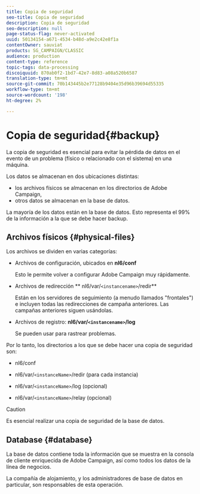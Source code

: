 ```yaml
---
title: Copia de seguridad
seo-title: Copia de seguridad
description: Copia de seguridad
seo-description: null
page-status-flag: never-activated
uuid: 50134154-a671-4534-b48d-a9e2c42e8f1a
contentOwner: sauviat
products: SG_CAMPAIGN/CLASSIC
audience: production
content-type: reference
topic-tags: data-processing
discoiquuid: 870ab0f2-1bd7-42e7-8d83-a08a520b6587
translation-type: tm+mt
source-git-commit: 70b143445b2e77128b9404e35d96b39694d55335
workflow-type: tm+mt
source-wordcount: '198'
ht-degree: 2%

---
```



# Copia de seguridad{#backup}

La copia de seguridad es esencial para evitar la pérdida de datos en el evento de un problema (físico o relacionado con el sistema) en una máquina.

Los datos se almacenan en dos ubicaciones distintas:

* los archivos físicos se almacenan en los directorios de Adobe Campaign,
* otros datos se almacenan en la base de datos.

La mayoría de los datos están en la base de datos. Esto representa el 99% de la información a la que se debe hacer backup.

## Archivos físicos {#physical-files}

Los archivos se dividen en varias categorías:

* Archivos de configuración, ubicados en **nl6/conf**

   Esto le permite volver a configurar Adobe Campaign muy rápidamente.

* Archivos de redirección ** nl6/var/`<instancename>`/redir**

   Están en los servidores de seguimiento (a menudo llamados &quot;frontales&quot;) e incluyen todas las redirecciones de campaña anteriores. Las campañas anteriores siguen usándolas.

* Archivos de registro: **nl6/var/`<instancename>`/log**

   Se pueden usar para rastrear problemas.

Por lo tanto, los directorios a los que se debe hacer una copia de seguridad son:

* nl6/conf

* nl6/var/`<instanceName>`/redir (para cada instancia)

* nl6/var/`<instanceName>`/log (opcional)

* nl6/var/`<instanceName>`/relay (opcional)

>[!CAUTION]
>
>Es esencial realizar una copia de seguridad de la base de datos.

## Database {#database}

La base de datos contiene toda la información que se muestra en la consola de cliente enriquecida de Adobe Campaign, así como todos los datos de la línea de negocios.

La compañía de alojamiento, y los administradores de base de datos en particular, son responsables de esta operación.
